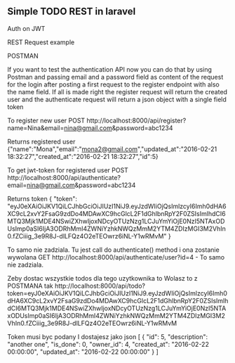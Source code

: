 ## Simple TODO REST in laravel

Auth on JWT

REST Request example

POSTMAN

If you want to test the authentication API now you can do that by using Postman and passing  email and a password field as content of the request for the login after posting a first request to the register endpoint with also the name field. If all is made right the register request will return the created user and the authenticate request will return a json object with a single field token

To register new user
POST
http://localhost:8000/api/register?name=Nina&email=nina@gmail.com&password=abc1234

Returns registered user
{"name":"Mona","email":"mona2@gmail.com","updated_at":"2016-02-21 18:32:27","created_at":"2016-02-21 18:32:27","id":5}

To get jwt-token for registered user
POST
http://localhost:8000/api/authenticate?email=nina@gmail.com&password=abc1234

Returns token
{
  "token": "eyJ0eXAiOiJKV1QiLCJhbGciOiJIUzI1NiJ9.eyJzdWIiOjQsImlzcyI6Imh0dHA6XC9cL2xvY2FsaG9zdDo4MDAwXC9hcGlcL2F1dGhlbnRpY2F0ZSIsImlhdCI6MTQ3Mjk1MDE4NSwiZXhwIjoxNDcyOTUzNzg1LCJuYmYiOjE0NzI5NTAxODUsImp0aSI6IjA3ODRhMmI4ZWNiYzhkNWQzMmM2YTM4ZDIzMGI3M2VhIn0.fZCiiig_3e9R8J-dlLFQz4O2eTEOwrz6iNL-Y1wRMvM"
}


To samo nie zadziala. Tu jest call do authenticate() method i ona zostanie wywolana
GET
http://localhost:8000/api/authenticate/user?id=4  - To samo nie zadziala.

Zeby dostac wszystkie todos dla tego uzytkownika to Wolasz to z POSTMANA tak
http://localhost:8000/api/todo?token=eyJ0eXAiOiJKV1QiLCJhbGciOiJIUzI1NiJ9.eyJzdWIiOjQsImlzcyI6Imh0dHA6XC9cL2xvY2FsaG9zdDo4MDAwXC9hcGlcL2F1dGhlbnRpY2F0ZSIsImlhdCI6MTQ3Mjk1MDE4NSwiZXhwIjoxNDcyOTUzNzg1LCJuYmYiOjE0NzI5NTAxODUsImp0aSI6IjA3ODRhMmI4ZWNiYzhkNWQzMmM2YTM4ZDIzMGI3M2VhIn0.fZCiiig_3e9R8J-dlLFQz4O2eTEOwrz6iNL-Y1wRMvM

Token musi byc podany
I dostajesz jako json
[
  {
    "id": 5,
    "description": "another one",
    "is_done": 0,
    "owner_id": 4,
    "created_at": "2016-02-22 00:00:00",
    "updated_at": "2016-02-22 00:00:00"
  }
]
